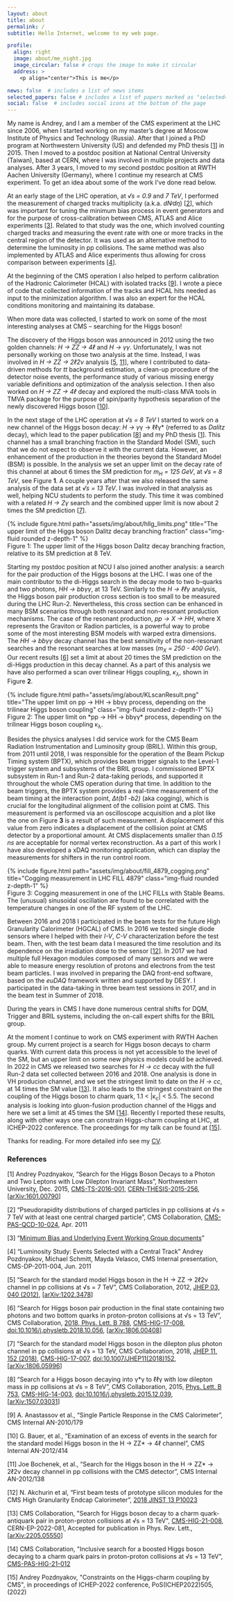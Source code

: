 ```yaml
---
layout: about
title: about
permalink: /
subtitle: Hello Internet, welcome to my web page.

profile:
  align: right
  image: about/me_night.jpg
  image_circular: false # crops the image to make it circular
  address: >
    <p align="center">This is me</p>

news: false  # includes a list of news items
selected_papers: false # includes a list of papers marked as "selected={true}"
social: false  # includes social icons at the bottom of the page
---
```



My name is Andrey, and I am a member of the CMS experiment at the LHC
since 2006, when I started working on my master’s degree at Moscow
Institute of Physics and Technology (Russia). After that I joined a
PhD program at Northwestern University (US) and defended my PhD thesis
[[1](#ref)] in 2015. Then I moved to a postdoc position at National
Central University (Taiwan), based at CERN, where I was involved in
multiple projects and data analyses. After 3 years, I moved to my
second postdoc position at RWTH Aachen University (Germany), where I
continue my research at CMS experiment. To get an idea about some of
the work I've done read below.

At an early stage of the LHC operation, at *√s = 0.9* and *7 TeV*, I
performed the measurement of charged tracks multiplicity
(a.k.a. *dN∕dη*) [[2](#ref)], which was important for tuning the minimum
bias process in event generators and for the purpose of
cross-calibration between CMS, ATLAS and Alice experiments
[[3](#ref)]. Related to that study was the one, which involved
counting charged tracks and measuring the event rate with one or more
tracks in the central region of the detector. It was used as an
alternative method to determine the luminosity in pp collisions. The
same method was also implemented by ATLAS and Alice experiments thus
allowing for cross comparison between experiments [[4](#ref)].

At the beginning of the CMS operation I also helped to perform
calibration of the Hadronic Calorimeter (HCAL) with isolated tracks
[[9](#ref)]. I wrote a piece of code that collected information of the
tracks and HCAL hits needed as input to the minimization algorithm. I
was also an expert for the HCAL conditions monitoring and maintaining
its database.

When more data was collected, I started to work on some of the most
interesting analyses at CMS – searching for the Higgs boson!

The discovery of the Higgs boson was announced in 2012 using the two
golden channels: *H → ZZ → 4ℓ* and *H → γγ*. Unfortunately, I was not
personally working on those two analysis at the time. Instead, I was
involved in *H → ZZ → 2ℓ2ν* analysis [[5](#ref), [11](#ref)], where I
contributed to data-driven methods for *tt* background estimation, a
clean-up procedure of the detector noise events, the performance study
of various missing energy variable definitions and optimization of the
analysis selection. I then also worked on *H → ZZ → 4ℓ* decay and
explored the multi-class MVA tools in TMVA package for the purpose of
spin/parity hypothesis separation of the newly discovered Higgs boson
[[10](#ref)].

In the next stage of the LHC operation at *√s = 8 TeV* I started to
work on a new channel of the Higgs boson decay: *H → γ*γ → ℓℓγ*
(referred to as *Dalitz* decay), which lead to the paper publication
[[8](#ref)] and my PhD thesis [[1](#ref)]. This channel has a small
branching fraction in the Standard Model (SM), such that we do not
expect to observe it with the current data. However, an enhancement of
the production in the theories beyond the Standard Model (BSM) is
possible. In the analysis we set an upper limit on the decay rate of
this channel at about 6 times the SM prediction for *m<sub>H</sub> =
125 GeV*, at *√s = 8 TeV*, see Figure **1**. A couple years after that
we also released the same analysis of the data set at *√s = 13 TeV*. I
was involved in that analysis as well, helping NCU students to perform
the study. This time it was combined with a related *H → Zγ* search
and the combined upper limit is now about 2 times the SM prediction
[[7](#ref)]. 

<div class="row">
	<div class="col"></div>
	<div class="col-sm-0 mt-3 mt-md-0 px-sm-4">
	{% include figure.html path="assets/img/about/hllg_limits.png" title="The upper limit of the Higgs boson Dalitz decay branching fraction" class="img-fluid rounded z-depth-1" %}
    </div>	
</div>

<div class="caption-right">
Figure 1: The upper limit of the Higgs boson Dalitz decay branching fraction, relative to its SM prediction at 8 TeV.
</div>


Starting my postdoc position at NCU I also joined another analysis: a
search for the pair production of the Higgs bosons at the LHC. I was
one of the main contributor to the di-Higgs search in the decay mode
to two b-quarks and two photons, *HH → bbγγ*, at 13 TeV. Similarly to
the *H → ℓℓγ* analysis, the Higgs boson pair production cross section
is too small to be measured during the LHC Run-2. Nevertheless, this
cross section can be enhanced in many BSM scenarios through both
resonant and non-resonant production mechanisms. The case of the
resonant production, *pp → X → HH*, where X represents the Graviton or
Radion particles, is a powerful way to probe some of the most
interesting BSM models with warped extra dimensions. The *HH → bbγγ*
decay channel has the best sensitivity of the non-resonant searches
and the resonant searches at low masses (*m<sub>X</sub> = 250 - 400
GeV*). Our recent results [[6](#ref)] set a limit at about 20 times
the SM prediction on the di-Higgs production in this decay channel. As
a part of this analysis we have also performed a scan over trilinear
Higgs coupling, *κ<sub>λ</sub>*, shown in Figure **2**.

<div class="row">
	<div class="col"></div>
	<div class="col-sm-0 mt-3 mt-md-0 px-sm-4">
	{% include figure.html path="assets/img/about/KLscanResult.png" title="The upper limit on pp → HH → bbγγ process, depending on the trilinear Higgs boson coupling" class="img-fluid rounded z-depth-1" %}
    </div>	
</div>

<div class="caption-right">
Figure 2: The upper limit on *pp → HH → bbγγ* process, depending on the trilinear Higgs boson coupling κ<sub>λ</sub>.
</div>


Besides the physics analyses I did service work for the CMS Beam
Radiation Instrumentation and Luminosity group (BRIL). Within this
group, from 2011 until 2018, I was responsible for the operation of
the Beam Pickup Timing system (BPTX), which provides beam trigger
signals to the Level-1 trigger system and subsystems of the BRIL
group. I commissioned BPTX subsystem in Run-1 and Run-2 data-taking
periods, and supported it throughout the whole CMS operation during
that time.  In addition to the beam triggers, the BPTX system provides
a real-time measurement of the beam timing at the interaction point,
*Δt(b1 -b2)* (aka cogging), which is crucial for the longitudinal
alignment of the collision point at CMS. This measurement is performed
via an oscilloscope acquisition and a plot like the one on Figure
**3** is a result of such measurement. A displacement of this value
from zero indicates a displacement of the collision point at CMS
detector by a proportional amount. At CMS displacements smaller than
*0.15 ns* are acceptable for normal vertex reconstruction. As a part of
this work I have also developed a xDAQ monitoring application, which
can display the measurements for shifters in the run control room.


<div class="row">
	<div class="col-sm"></div>
	<div class="col-sm-9 mt-3 mt-md-0 px-sm-4">
	{% include figure.html path="assets/img/about/fill_4879_cogging.png" title="Cogging measurement in LHC FILL 4879" class="img-fluid rounded z-depth-1" %}
    </div>	
</div>

<div class="caption-right">
Figure 3: Cogging measurement in one of the LHC FILLs with Stable Beams. The (unusual) sinusoidal oscillation are found to be correlated with the temperature changes in one of the RF system of the LHC.
</div>


Between 2016 and 2018 I participated in the beam tests for the future
High Granularity Calorimeter (HGCAL) of CMS. In 2016 we tested single
diode sensors where I helped with their *I-V*, *C-V* characterization
before the test beam. Then, with the test beam data I measured the
time resolution and its dependence on the irradiation dose to the
sensor [[12](#ref)]. In 2017 we had multiple full Hexagon modules
composed of many sensors and we were able to measure energy resolution
of protons and electrons from the test beam particles. I was involved
in preparing the DAQ front-end software, based on the *euDAQ*
framework written and supported by DESY. I participated in the
data-taking in three beam test sessions in 2017, and in the beam test
in Summer of 2018.

During the years in CMS I have done numerous central shifts for DQM,
Trigger and BRIL systems, including the on-call expert shifts for the
BRIL group.

At the moment I continue to work on CMS experiment with RWTH Aachen
group. My current project is a search for Higgs boson decays to charm
quarks. With current data this process is not yet accessible to the
level of the SM, but an upper limit on some new physics models could
be achieved. In 2022 in CMS we released two searches for *H → cc*
decay with the full Run-2 data set collected between 2016
and 2018. One analysis is done in VH producion channel, and we set the
stringest limit to date on the *H → cc*, at 14 times the SM value
[[13](#ref)]. It also leads to the stringest constraint on the
coupling of the Higgs boson to charm quark, 1.1 < |κ<sub>c</sub>| <
5.5. The second analysis is looking into gluon-fusion production
channel of the Higgs and here we set a limit at 45 times the SM
[[14](#ref)]. Recently I reported these results, along with other ways
one can constrain Higgs-charm coupling at LHC, at ICHEP-2022
conference. The proceedings for my talk can be found at [[15](#ref)].


Thanks for reading. For more detailed info see my [CV](./cv).


### <a name="ref">References</a>

[1] Andrey Pozdnyakov, “Search for the Higgs Boson Decays to a Photon
and Two Leptons with Low Dilepton Invariant Mass”, Northwestern
University, Dec. 2015,
[CMS-TS-2016-001](https://web.archive.org/web/20200824175357/http://cds.cern.ch/record/2119232),
[CERN-THESIS-2015-256](https://web.archive.org/web/20200824175357/http://cds.cern.ch/record/2119232),
[[arXiv:1601.00790](https://web.archive.org/web/20200824175357/https://arxiv.org/abs/1601.00790)]

[2] “Pseudorapidity distributions of charged particles in pp
collisions at √s = 7 TeV with at least one central charged particle”,
CMS Collaboration,
[CMS-PAS-QCD-10-024](https://web.archive.org/web/20200824175357/https://cds.cern.ch/record/1341853),
Apr. 2011

[3] “[Minimum Bias and Underlying Event Working Group documents](https://web.archive.org/web/20200824175357/https://lpcc.web.cern.ch/content/mb-ue-wg-documents)”

[4] “Luminosity Study: Events Selected with a Central Track” Andrey
Pozdnyakov, Michael Schmitt, Mayda Velasco, CMS Internal presentation,
CMS-DP-2011-004, Jun. 2011

[5] “Search for the standard model Higgs boson in the H → ZZ → 2ℓ2ν
channel in pp collisions at √s = 7 TeV”, CMS Collaboration, 2012,
[JHEP 03, 040 (2012)](https://web.archive.org/web/20200824175357/https://link.springer.com/article/10.1007/JHEP03(2012)040),
[[arXiv:1202.3478](https://web.archive.org/web/20200824175357/https://arxiv.org/abs/1202.3478)]

[6] “Search for Higgs boson pair production in the final state
containing two photons and two bottom quarks in proton-proton
collisions at √s = 13 TeV”, CMS Collaboration, [2018, Phys. Lett. B
788](https://web.archive.org/web/20200824175357/https://doi.org/10.1016/j.physletb.2018.10.056),
[CMS-HIG-17-008](https://web.archive.org/web/20200824175357/https://cds.cern.ch/record/2621190),
[doi:10.1016/j.physletb.2018.10.056](https://web.archive.org/web/20200824175357/https://doi.org/10.1007/JHEP11(2018)152),
[[arXiv:1806.00408](https://web.archive.org/web/20200824175357/https://arxiv.org/abs/1806.05996)]

[7] “Search for the standard model Higgs boson in the dilepton plus
photon channel in pp collisions at √s = 13 TeV, CMS Collaboration,
2018, [JHEP 11, 152
(2018)](https://web.archive.org/web/20200824175357/https://link.springer.com/article/10.1007%2FJHEP11%282018%29152),
[CMS-HIG-17-007](https://web.archive.org/web/20200824175357/https://cds.cern.ch/record/2624385),
[doi:10.1007/JHEP11(2018)152](https://web.archive.org/web/20200824175357/https://doi.org/10.1007/JHEP11(2018)152),
[[arXiv:1806.05996](https://web.archive.org/web/20200824175357/https://arxiv.org/abs/1806.05996)]

[8] “Search for a Higgs boson decaying into γ*γ to ℓℓγ with low
dilepton mass in pp collisions at √s = 8 TeV”, CMS Collaboration,
2015, [Phys. Lett. B
753](https://web.archive.org/web/20200824175357/https://www.sciencedirect.com/science/article/pii/S0370269315009879),
[CMS-HIG-14-003](https://web.archive.org/web/20200824175357/https://cds.cern.ch/record/2033215),
[doi:10.1016/j.physletb.2015.12.039](https://web.archive.org/web/20200824175357/https://doi.org/10.1016/j.physletb.2015.12.039),
[[arXiv:1507.03031](https://web.archive.org/web/20200824175357/https://arxiv.org/abs/1507.03031)]

[9] A. Anastassov et al., “Single Particle Response in the CMS
Calorimeter”, CMS Internal AN-2010/179

[10] G. Bauer, et al., “Examination of an excess of events in the
search for the standard model Higgs boson in the H → ZZ* → 4ℓ
channel”, CMS Internal AN-2012/414

[11] Joe Bochenek, et al., “Search for the Higgs boson in the H → ZZ*
→ 2ℓ2ν decay channel in pp collisions with the CMS detector”, CMS
Internal AN-2012/138

[12] N. Akchurin et al, “First beam tests of prototype silicon modules
for the CMS High Granularity Endcap Calorimeter”, [2018 JINST 13
P10023](https://iopscience.iop.org/article/10.1088/1748-0221/13/10/P10023)

[13] CMS Collaboration, "Search for Higgs boson decay to a charm
quark-antiquark pair in proton-proton collisions at √s = 13 TeV",
[CMS-HIG-21-008](https://cds.cern.ch/record/2809290),
CERN-EP-2022-081, Accepted for publication in Phys. Rev. Lett.,
[[arXiv:2205.05550](http://arxiv.org/pdf/2205.05550)]
  
[14] CMS Collaboration, "Inclusive search for a boosted Higgs boson
decaying to a charm quark pairs in proton-proton collisions at √s = 13
TeV", [CMS-PAS-HIG-21-012](https://cds.cern.ch/record/2809929)

[15] Andrey Pozdnyakov, "Constraints on the Higgs-charm coupling by
CMS", in proceedings of ICHEP-2022 conference, PoS(ICHEP2022)505,
(2022)
